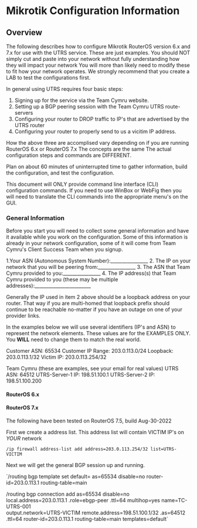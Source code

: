 # Mikrotik Configuration Information

## Overview

The following describes how to configure Mikrotik RouterOS version 6.x and 7.x for use with the UTRS service. 
These are just examples.  You should NOT simply cut and paste into your network without fully understanding how they will impact your network
You will more than likely need to modify these to fit how your network operates. 
We strongly recommend that you create a LAB to test the configurations first.

In general using UTRS requires four basic steps:

1. Signing up for the service via the Team Cymru website.
2. Setting up a BGP peering session with the Team Cymru UTRS route-servers
3. Configuring your router to DROP traffic to IP's that are advertised by the UTRS router
4. Configuring your router to properly send to us a vicitim IP address.

How the above three are accomplised vary depending on if you are running RouterOS 6.x or RouterOS 7.x   The concepts are the same
The actual configuration steps and commands are DIFFERENT.

Plan on about 60 minutes of uninterrupted time to gather information, build the configuration, and test the configuration.

This document will ONLY provide command line interface (CLI) configuration commands.   If you need to use WinBox or WebFig then you will need
to translate the CLI commands into the appropriate menu's on the GUI.


### General Information

Before you start you will need to collect some general information and have it available while you work on the configuration.
Some of this information is already in your network configuration, some of it will come from Team Cymru's Client Success Team when you signup.

1.Your ASN (Autonomous System Number):________________
2. The IP on your network that you will be peering from:________________
3. The ASN that Team Cymru provided to you:________________
4. The IP address(s) that Team Cymru provided to you (these may be multiple addresses):________________________

Generally the IP used in item 2 above should be a loopback address on your router.  That way if you are multi-homed that loopback prefix
should continue to be reachable no-matter if you have an outage on one of your provider links.

In the examples below we will use several identifiers (IP's and ASN) to represent the network elements.
These values are for the EXAMPLES ONLY.  You **WILL** need to change them to match the real world.

Customer ASN: 65534
Customer IP Range:  203.0.113.0/24
Loopback:  203.0.113.1/32
Victim IP:  203.0.113.254/32

Team Cymru (these are examples, see your email for real values)
UTRS ASN: 64512
UTRS-Server-1 IP:  198.51.100.1
UTRS-Server-2 IP:  198.51.100.200

#### RouterOS 6.x


#### RouterOS 7.x

The following have been tested on RouterOS 7.5, build Aug-30-2022


First we create a address list.  This address list will contain VICTIM IP's on *YOUR* network

`/ip firewall address-list
add address=203.0.113.254/32 list=UTRS-VICTIM`


Next we will get the general BGP session up and running.

`/routing bgp template
set default= as=65534 disable=no router-id=203.0.113.1 routing-table=main

/routing bgp connection
add as=65534 disable=no local.address=203.0.113.1 .role=ebgp-peer .ttl=64 multihop=yes name=TC-UTRS-001 \
output.network=UTRS-VICTIM remote.address=198.51.100.1/32 .as=64512 .ttl=64 router-id=203.0.113.1 routing-table=main templates=default`



